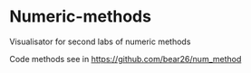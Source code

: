 # Numeric-methods
Visualisator for second labs of numeric methods

Code methods see in https://github.com/bear26/num_method
